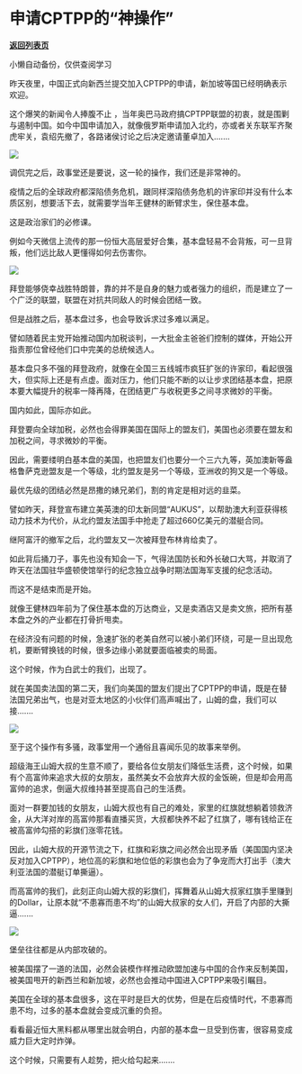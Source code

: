 # 申请CPTPP的“神操作”

[**返回列表页**](/gzh/政事堂2019)

小懒自动备份，仅供查阅学习

昨天夜里，中国正式向新西兰提交加入CPTPP的申请，新加坡等国已经明确表示欢迎。

  

这个爆笑的新闻令人捧腹不止
，当年奥巴马政府搞CPTPP联盟的初衷，就是围剿与遏制中国。如今中国申请加入，就像俄罗斯申请加入北约，亦或者关东联军齐聚虎牢关，袁绍先撤了，各路诸侯讨论之后决定邀请董卓加入.......

  

![](https://mmbiz.qpic.cn/mmbiz_jpg/rxhS23yu8cM2NicBzPRvczOOicucw4eNUBojJcTDFk9bpl9hdHTK2zicP37vQ22np67NylmGvkuaSBScHtwHOLnVw/640?wx_fmt=jpeg)

  

调侃完之后，政事堂还是要说，这一轮的操作，我们还是非常神的。

  

疫情之后的全球政府都深陷债务危机，跟同样深陷债务危机的许家印并没有什么本质区别，想要活下去，就需要学当年王健林的断臂求生，保住基本盘。  

  

这是政治家们的必修课。

  

例如今天微信上流传的那一份恒大高层爱好合集，基本盘轻易不会背叛，可一旦背叛，他们远比敌人更懂得如何去伤害你。

  

![](https://mmbiz.qpic.cn/mmbiz_png/rxhS23yu8cM2NicBzPRvczOOicucw4eNUBx0VjJiaicgBFwSJ1G0mL6iciaG7Qp7YWgCXkROua07xmItnlhfkN0qa8Dw/640?wx_fmt=png)

  

拜登能够侥幸战胜特朗普，靠的并不是自身的魅力或者强力的组织，而是建立了一个广泛的联盟，联盟在对抗共同敌人的时候会团结一致。

  

但是战胜之后，基本盘过多，也会导致诉求过多难以满足。

  

譬如随着民主党开始推动国内加税谈判，一大批金主爸爸们控制的媒体，开始公开指责那位曾经他们口中完美的总统候选人。

  

基本盘只多不强的拜登政府，就像在全国三五线城市疯狂扩张的许家印，看起很强大，但实际上还是有点虚。面对压力，他们只能不断的以让步求团结基本盘，把原本要大幅提升的税率一降再降，在团结更广与收税更多之间寻求微妙的平衡。

  

国内如此，国际亦如此。  

  

拜登要向全球加税，必然也会得罪美国在国际上的盟友们，美国也必须要在盟友和加税之间，寻求微妙的平衡。  

  

因此，需要缕明白基本盘的美国，也把盟友们也要分一个三六九等，英加澳新等盎格鲁萨克逊盟友是一个等级，北约盟友是另一个等级，亚洲收的狗又是一个等级。

  

最优先级的团结必然是昂撒的婊兄弟们，割的肯定是相对远的韭菜。  

  

譬如昨天，拜登宣布建立美英澳的印太新同盟“AUKUS”，以帮助澳大利亚获得核动力技术为代价，从北约盟友法国手中抢走了超过660亿美元的潜艇合同。

  

继阿富汗的撤军之后，北约盟友又一次被拜登布林肯给卖了。

  

如此背后捅刀子，事先也没有知会一下，气得法国防长和外长破口大骂，并取消了昨天在法国驻华盛顿使馆举行的纪念独立战争时期法国海军支援的纪念活动。

  

而这不是结束而是开始。

  

就像王健林四年前为了保住基本盘的万达商业，又是卖酒店又是卖文旅，把所有基本盘之外的产业都在打骨折甩卖。

  

在经济没有问题的时候，急速扩张的老美自然可以被小弟们环绕，可是一旦出现危机，要断臂换钱的时候，很多边缘小弟就要面临被卖的局面。

  

这个时候，作为白武士的我们，出现了。

  

就在美国卖法国的第二天，我们向美国的盟友们提出了CPTPP的申请，既是在替法国兄弟出气，也是对亚太地区的小伙伴们高声喊出了，山姆的盘，我们可以接.......

  

![](https://mmbiz.qpic.cn/mmbiz_png/rxhS23yu8cM2NicBzPRvczOOicucw4eNUBXicst0ibeNv2t0cAwPribu4CjXYticVvl2Iy4OCEyY15xC3eWt0A3SsicnQ/640?wx_fmt=png)

  

至于这个操作有多骚，政事堂用一个通俗且喜闻乐见的故事来举例。

  

超级海王山姆大叔的生意不顺了，要给各位女朋友们降低生活费，这个时候，如果有个高富帅来追求大叔的女朋友，虽然美女不会放弃大叔的金饭碗，但是却会用高富帅的追求，倒逼大叔维持甚至提高自己的生活费。  

  

面对一群要加钱的女朋友，山姆大叔也有自己的难处，家里的红旗就想躺着领救济金，从大洋对岸的高富帅那看直播买货，大叔都快养不起了红旗了，哪有钱给正在被高富帅勾搭的彩旗们涨零花钱。

  

因此，山姆大叔的开源节流之下，红旗和彩旗之间必然会出现矛盾（美国国内坚决反对加入CPTPP），地位高的彩旗和地位低的彩旗也会为了争宠而大打出手（澳大利亚法国的潜艇订单撕逼）。  

  

而高富帅的我们，此刻正向山姆大叔的彩旗们，挥舞着从山姆大叔家红旗手里赚到的Dollar，让原本就“不患寡而患不均”的山姆大叔家的女人们，开启了内部的大撕逼.......  

  

![](https://mmbiz.qpic.cn/mmbiz_jpg/rxhS23yu8cM2NicBzPRvczOOicucw4eNUBsO2rF6bsgzricwEibxnckTanx0xhz7icYMCLQJ4RcJ7VbLb9Q53hO8xhg/640?wx_fmt=jpeg)

  

堡垒往往都是从内部攻破的。

  

被美国摆了一道的法国，必然会装模作样推动欧盟加速与中国的合作来反制美国，被美国甩开的新西兰和新加坡，必然也会推动中国进入CPTPP来吸引瞩目。  

  

美国在全球的基本盘很多，这在平时是巨大的优势，但是在后疫情时代，不患寡而患不均，过多的基本盘就会变成沉重的负担。

  

看看最近恒大黑料都从哪里出就会明白，内部的基本盘一旦受到伤害，很容易变成威力巨大定时炸弹。

  

这个时候，只需要有人趁势，把火给勾起来.......  

  

